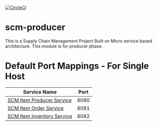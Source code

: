 [![CircleCI](https://circleci.com/gh/rohanurkude28/scm-producer/tree/main.svg?style=svg)](https://circleci.com/gh/rohanurkude28/scm-producer/tree/main)

# scm-producer
This is a Supply Chain Management Project Built on Micro service based architecture. This module is for producer phase.

# Default Port Mappings - For Single Host
| Service Name | Port | 
| --------| -----|
| [SCM Item Producer Service](https://github.com/rohanurkude28/scm-producer) | 8080 |
| [SCM Item Order Service](https://github.com/rohanurkude28/scm-item-order-service) | 8081 |
| [SCM Item Inventory Service](https://github.com/rohanurkude28/scm-item-inventory-service) | 8082 |